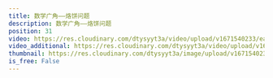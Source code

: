 ```yaml
---
title: 数学广角——烙饼问题
description: 数学广角——烙饼问题
position: 31
video: https://res.cloudinary.com/dtysyyt3a/video/upload/v1671540233/easymath/4年级上/08单元解决问题的策略——优化/poafgtnkmjvclideo9yz.mp4
video_additional: https://res.cloudinary.com/dtysyyt3a/video/upload/v1671540265/easymath/4年级上/08单元解决问题的策略——优化/每课一题的解答视频/anknzmyvuhyb0b9tjfrl.mp4
thumbnail: https://res.cloudinary.com/dtysyyt3a/image/upload/v1671540235/easymath/4年级上/08单元解决问题的策略——优化/eub7askm3w6osn7kxyrm.png
is_free: False
---
```

